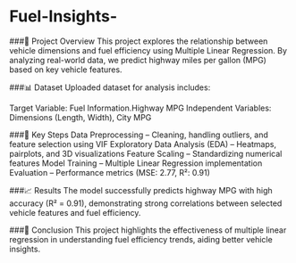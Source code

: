 # Fuel-Insights-
###📌 Project Overview
This project explores the relationship between vehicle dimensions and fuel efficiency using Multiple Linear Regression. By analyzing real-world data, we predict highway miles per gallon (MPG) based on key vehicle features.

###📊 Dataset
Uploaded dataset for analysis includes:

Target Variable: Fuel Information.Highway MPG
Independent Variables: Dimensions (Length, Width), City MPG

###🎯 Key Steps
Data Preprocessing – Cleaning, handling outliers, and feature selection using VIF
Exploratory Data Analysis (EDA) – Heatmaps, pairplots, and 3D visualizations
Feature Scaling – Standardizing numerical features
Model Training – Multiple Linear Regression implementation
Evaluation – Performance metrics (MSE: 2.77, R²: 0.91)

###📈 Results
The model successfully predicts highway MPG with high accuracy (R² = 0.91), demonstrating strong correlations between selected vehicle features and fuel efficiency.

###🚀 Conclusion
This project highlights the effectiveness of multiple linear regression in understanding fuel efficiency trends, aiding better vehicle insights.
